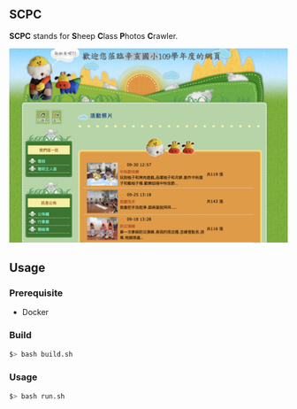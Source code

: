 ## SCPC

**SCPC** stands for **S**heep **C**lass **P**hotos **C**rawler. 

![image](https://github.com/circlelychen/scpc/blob/main/img.png)

## Usage

### Prerequisite
* Docker 

### Build
~~~bash
$> bash build.sh
~~~

### Usage 
~~~bash
$> bash run.sh
~~~
